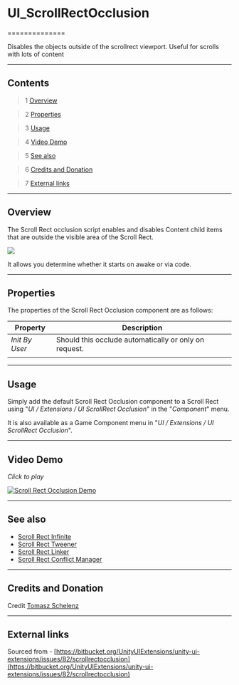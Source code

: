 # UI_ScrollRectOcclusion

==============

Disables the objects outside of the scrollrect viewport. Useful for scrolls with lots of content

---------

## Contents

> 1 [Overview](#markdown-header-overview)

> 2 [Properties](#markdown-header-properties)

> 3 [Usage](#markdown-header-usage)

> 4 [Video Demo](#markdown-header-video-demo)

> 5 [See also](#markdown-header-see-also)

> 6 [Credits and Donation](#markdown-header-credits-and-donation)

> 7 [External links](#markdown-header-external-links)

---------

## Overview

The Scroll Rect occlusion script enables and disables Content child items that are outside the visible area of the Scroll Rect.

![](https://bitbucket.org/UnityUIExtensions/unity-ui-extensions/wiki/Controls/Images/ScrollRectOcclusionInspector.jpg)

It allows you determine whether it starts on awake or via code.

---------

## Properties

The properties of the Scroll Rect Occlusion component are as follows:

Property | Description
--------- | --------------
*Init By User*|Should this occlude automatically or only on request.
||

---------

## Usage

Simply add the default Scroll Rect Occlusion component to a Scroll Rect using "*UI / Extensions / UI ScrollRect Occlusion*" in the "*Component*" menu.

It is also available as a Game Component menu in "*UI / Extensions / UI ScrollRect Occlusion*".

---------

## Video Demo

*Click to play*

[![Scroll Rect Occlusion Demo](http://img.youtube.com/vi/uVTV7Udx78k/0.jpg)](http://www.youtube.com/watch?v=uVTV7Udx78k?t=39s "Scroll Rect Occlusion Demo video")

---------

## See also

* [Scroll Rect Infinite](https://bitbucket.org/UnityUIExtensions/unity-ui-extensions/wiki/Controls/UI_InfiniteScroll)
* [Scroll Rect Tweener](https://bitbucket.org/UnityUIExtensions/unity-ui-extensions/wiki/Controls/ScrollRectTweener)
* [Scroll Rect Linker](https://bitbucket.org/UnityUIExtensions/unity-ui-extensions/wiki/Controls/ScrollRectLinker)
* [Scroll Rect Conflict Manager](https://bitbucket.org/UnityUIExtensions/unity-ui-extensions/wiki/Controls/ScrollConflictManager)

---------

## Credits and Donation

Credit [Tomasz Schelenz](https://bitbucket.org/TomekSzelki/)

---------

## External links

Sourced from - [https://bitbucket.org/UnityUIExtensions/unity-ui-extensions/issues/82/scrollrectocclusion](https://bitbucket.org/UnityUIExtensions/unity-ui-extensions/issues/82/scrollrectocclusion)
